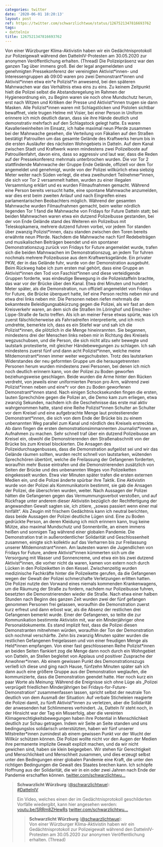 ```yaml
---
categories: twitter
date: '2020-06-01 18:20:13'
layout: post
ref: https://twitter.com/schwarzlichtwue/status/1267521347816693762
tags:
- dattelniv
title: 1267521347816693762
---
```

Von einer Würzburger Klima-Aktivistin haben wir ein Gedächtnisprotokoll zur Polizeigewalt während den DattelnIV-Protesten am 30.05.2020 zur anonymen Veröffentlichung erhalten. (Thread)
Die Polizeipräsenz war den ganzen Tag über immens groß. Bei der legal angemeldeten und genehmigten Pressekonferenz der vereinigten Aktivist\*innen- und Interessengruppen ab 09:00 waren pro zwei Demonstrant\*innen und Aktivist\*innen etwa ein\*e Polizist\*in anwesend, bei den späteren Mahnwachen war das Verhältnis etwa eins zu eins. Zu keinem Zeitpunkt hielt die Polizei selbst die Abstandsregelung im Rahmen der Hygieneordnung ein, zu Beginn waren sie noch ohne Mundschutz herum, erst nach Witzen und Kritiken der Presse und Aktivist\*innen trugen sie dann Masken. Alle Polizist\*innen waren mit Schlagstöcken und Pistolen sichtbar bewaffnet, viele trugen Helme mit Visier, bei einer Person in Uniform erinnere ich mich deutlich daran, dass sie ihre Hände deutlich und demonstrativ mehrfach auf den Schlagstock gelegt hatte.
Es waren Kavallerieeinheiten im Einsatz, ich habe maximal neun Pferde zusammen bei der Mahnwache gesehen, die Verteilung von Fäkalien auf den Straßen bestätigt Patrouillen um das gesamte Gelände des Kraftwerks herum bis in die ersten Ausläufer des nächsten Wohngebiets in Datteln.
Auf dem Kanal zwischen Stadt und Kraftwerk waren mindestens zwei Polizeiboote auf Patrouillenfahrt, davon eins, dass so aggressiv und laut war, dass die Reden auf der Pressekonferenz mehrmals unterbrochen wurden.
Die vor Tor 2 stattfindende Mahnwache der Gruppe Ende Gelände, offiziell vor dem Tor angemeldet und genehmigt, wurde von der Polizei willkürlich etwa siebzig Meter weiter nach Süden verlegt, die etwa zweihundert Teilnehmer\*innen, die sich vor Tor 2 versammelt hatten, wurden zu einer illegalen Versammlung erklärt und es wurden Filmaufnahmen gemacht. Während eine Person bereits versucht hatte, eine spontane Mahnwache anzumelden, war dies erst beim zweiten Anlauf und nach Eingreifen eines parlamentarischen Beobachters möglich.
Während der gesamten Mahnwache wurden Filmaufnahmen gemacht, beim weiter nördlich liegenden Tor 1 fand die Mahnwache von Fridays for Future Datteln statt; bei beiden Mahnwachen waren etwa ein dutzend Polizeibusse gestanden, bei der von Ende Gelände stand des Weiteren ein
Polizeibus mit Teleskopkamera, mehrere dutzend fuhren vorbei, vor jedem Tor standen über zwanzig Polizist\*innen, dazu standen zwischen den Toren bereits erwähnte neun Pferde.
Nachdem die Mahnwache nach fünf Redebeiträgen und musikalischen Beiträgen beendet und ein spontaner Demonstrationszug zurück von Fridays for Future angemeldet wurde, trafen sich die beiden Mahnwachen im Demonstrationszug, an jedem Tor fuhren nochmals mehrere Polizeibusse aus dem
Kraftwerksgelände. Ein privater PKW, der in das Gelände fuhr, wurde von der Demonstration ausgebuht.
Beim Rückweg habe ich zum ersten mal gehört, dass eine Gruppe an Aktivist\*innen den Tod von Faschist\*innen und diese verteidigende Gruppen forderte, was eindeutige Bewegung in die Polizeistaffeln brachte, das war vor der Brücke über den Kanal.
Etwa drei Minuten und hundert Meter später, als die Demonstration, nun offiziell angemeldet von Fridays for Future, die Brücke überquert hatte, lief eine Person rechts neben mir und etwa drei links neben mir.
Die Personen neben riefen mehrmals die bekannteste Beleidigungsabkürzung gegen die Polizei, als wir fast an dem Kreisverkehr waren, an dem sich die Straßen Im Löringhof und Emscher-Lippe-Straße de facto treffen.
Als ich an meiner Ferse etwas spürte, was ich zuerst fälschlicherweise als Fahrradreifen interpretierte, und ich mich umdrehte, bemerkte ich, dass es ein Stiefel war und sah ich die Polizist\*innen, die plötzlich in die Menge hineinrannten.
Sie begannen, mindestens drei der Menschen links neben mir in Richtung des Kreisels wegzuschubsen, und die Person, die sich nicht allzu sehr bewegte und lautstark protestierte, mit gleicher Händebewegungen zu schlagen.
Ich sah mindestens zuerst fünf und dann acht Polizist\*innen, welche meine Mitdemonstrant\*innen immer weiter wegschubsten.
Trotz des lautstarken Widerstandes der neu geformten Gruppe um die herausgetrennten Personen herum wurden mindestens zwei Personen, bei denen ich mich noch deutlich erinnern kann, von der Polizei zu Boden geworfen beziehungsweise geschlagen.
Beide wurden die Arme hinter den Rücken verdreht, von jeweils einer uniformierten Person pro Arm, während zwei Polizist\*innen neben und eine\*r vor den zu Boden geworfenen Demonstrant\*innen stand.
Nach einigen Schocksekunden fingen die ersten, lauten Sprechchöre gegen die Polizei an, die Demo kam zum erliegen, etwa zwanzig Sekunden, nachdem ich die Geschehnisse das erste mal aktiv wahrgenommen hatte, stand eine Reihe Polizist\*innen Schulter an Schulter vor dem Kreisel und eine aufgebrachte Menge laut protestierender Demonstrant\*innen, die sich von dem Ende der Brücke bis zu einem unbenannten Weg parallel zum Kanal und nördlich des Kreisels erstreckte. Ab dann fingen die ersten demonstrationsimmannenten Journalist\*innen an, Aufnahmen zu machen.
Sehr schnell traf über ein dutzend Polizeibusse am Kreisel ein, obwohl die Demonstrierenden den Straßenabschnitt von der Brücke bis zum Kreisel blockierten.
Die Ansagen des Polizeidurchsagenbusses, dass die Demonstration aufgelöst sei und wir das Gelände räumen sollten, wurden recht schnell von lautstarken, wütenden Sprechchören übertönt, welche die Freilassung der Gefangenen forderten, woraufhin mehr Busse eintrafen und die
Demonstrierenden zusätzlich von Seiten der Brücke und des unbenannten Weges von Polizeiketten eingekesselt wurden. Etwa vier Minuten später trafen die ersten externen Medien ein, und die Polizei änderte spürbar ihre Taktik.
Eine Aktivistin wurde von der Polizei als Kommunikatorin bestimmt, sie gab die Ansagen der Polizei, die überschrien wurden, weiter.
Nach Aussagen der Polizei hätten die Gefangenen gegen das Vermummungsverbot verstoßen, und auf Rückfrage unter anderem dieser Aktivistin bezüglich der Rechtfertigung der angewandten Gewalt sagten sie, ich zitiere, „sowas passiert wenn einer mal hinfällt“.
Als Zeugin mit frischem Gedächtnis kann ich neutral berichten, dass beide Aussagen der Polizei deutliche Lügen sind.
Eine zu Boden gedrückte Person, an deren Kleidung ich mich erinnern kann, trug keine Mütze, also maximal Mundschutz und Sonnenbrille, an einem immens heißen und sonnigen Tag während einer globalen Pandemie.
Die Demonstration trat in außerordentlicher Solidarität und Geschlossenheit zusammen, einigte sich kollektiv auf das Verharren bis zur Freilassung unserer Mitdemonstrant\*innen.
Am lautesten waren die Jugendlichen von Fridays for Future, andere Aktivist\*innen kümmerten sich um die Versorgung mit Wasser und Sonnencreme, und etwa ein bis zwei dutzend Aktivist\*innen, die vorher nicht da waren, kamen von extern noch durch Lücken in den Polizeiketten in den
Kessel. Zwischenzeitig wurden medizinische Fachkräfte hinter die Polizeikette gerufen, da die Gefangenen wegen der Gewalt der Polizei schmerzhafte Verletzungen erlitten hatten.
Die Polizei nutzte den Vorwand eines niemals kommenden Krankenwagens, um die Räumung der Straße zu fordern, nachdem nur Polizeibusse fuhren, besetzten die Demonstrierenden wieder die Straße.
Nach etwa einer halben Stunden nach Beginn des ganzen Zeit wurden zwei der fünf gefangen genommen Personen frei gelassen, woraufhin die Demonstration zuerst kurz erfreut und dann erbost war, als die Absenz der restlichen drei Gefangenen bemerkt wurde.
Einer der Gefangenen, so teilte die zur Kommunikation bestimmte Aktivistin mit, war ein Minderjähriger ohne Personaldokumente. Es stand implizit fest, dass die Polizei diesen Demonstranten mitnehmen würden, woraufhin der Ton der Demonstration sich nochmal verschärfte.
Zehn bis zwanzig Minuten später wurden die restlichen Gefangenen freigelassen und von einer freudigen Menge als Held\*innen empfangen.
Von einer fast geschlossenen Reihe Polizist\*innen an beiden Seiten flankiert zog die Menge dann noch durch ein Wohngebiet von Datteln, an Stellen begleitet von Applaus und positiver Zusprache der Anwohner\*innen.
Ab einem gewissen Punkt des Demonstrationszugs verließ ich diese und ging nach Hause, fünfzehn Minuten später sah ich dann auch eine größere Gruppe aus der Demonstration weglaufen, die kommunizierte, dass die Demonstration geendet hatte.
Hier noch kurz ein paar Worte als Meinung: Während die Ereignisse sich ohne Lüge als „Polizei verprügelt friedlichen Minderjährigen bei Fridays-for-Future-Demonstration“ zusammenfassen lassen, spricht selbst der neutrale Ton deutlich von dem Ausmaß der Situation: Auf verbale
Sticheleien reagierte die Polizei damit, zu fünft Aktivist\*innen zu verletzen, aber die Solidarität der anwesenden hat Schlimmeres verhindert.
Ja, Datteln IV steht noch, in der Hinsicht war der Tag ein Misserfolg, aber die vereinten Klimagerechtigkeitsbewegungen haben ihre Potential in Menschlichkeit deutlich zur Schau getragen.
Indem wir Seite an Seite standen und uns bedingungslos solidarisch unterstützten, haben wir fünf unserer Mitstreiter\*innen zumindest ab einem gewissen Punkt vor der Wucht der Willkür schützen können.
Die Polizei wollte nicht vor den Augen der Medien ihre permanente implizite Gewalt explizit machen, und da wir nicht gewichen sind, haben sie klein beigegeben.
Wir stehen für Gerechtigkeit und Menschlichkeit und Menschheit zusammen, und dies erzeugt selbst unter den Bedingungen einer globalen Pandemie eine Kraft, die unter den richtigen Bedingungen die Gewalt des Staates brechen kann.
Ich schöpfe Hoffnung aus der Solidarität, die wir in ein oder zwei Jahren nach Ende der Pandemie erschaffen können.
[twitter.com/schwarzlichtwu…](https://twitter.com/schwarzlichtwue/status/1267556378253692933?s=19)
> <b>Schwarzlicht Würzburg</b> ([@schwarzlichtwue](https://twitter.com/schwarzlichtwue)):  
>[#DattelnIV](/t/dattelniv)  
>  
>Ein Video, welches einen der im Gedächtnisprotokoll geschilderten Vorfälle wiedergibt, kann hier angesehen werden: [youtu.be/SRRm8ZHewRs](https://youtu.be/SRRm8ZHewRs) [twitter.com/schwarzlichtwu…](https://twitter.com/schwarzlichtwue/status/1267521347816693762)  
>> <b>Schwarzlicht Würzburg</b> ([@schwarzlichtwue](https://twitter.com/schwarzlichtwue)):    
>>Von einer Würzburger Klima-Aktivistin haben wir ein Gedächtnisprotokoll zur Polizeigewalt während den DattelnIV-Protesten am 30.05.2020 zur anonymen Veröffentlichung erhalten. (Thread)    
>  
>  

